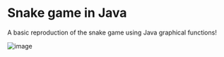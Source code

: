 # Snake game in Java
A basic reproduction of the snake game using Java graphical functions!

![image](https://github.com/user-attachments/assets/5433a232-9deb-4ba7-8763-388e36647014)

